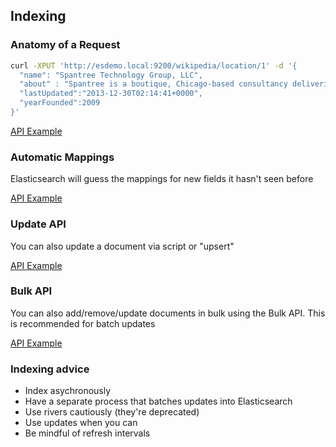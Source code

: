 ## Indexing


### Anatomy of a Request

```bash
curl -XPUT 'http://esdemo.local:9200/wikipedia/location/1' -d '{
  "name": "Spantree Technology Group, LLC",
  "about" : "Spantree is a boutique, Chicago-based consultancy delivering intelligent, high quality software solutions for the web.",
  "lastUpdated":"2013-12-30T02:14:41+0000",
  "yearFounded":2009
}'
```

[API Example](http://esdemo.local:9200/_plugin/marvel/sense/#02-indexing,S2.1)


### Automatic Mappings

Elasticsearch will guess the mappings for new fields it hasn't seen before

[API Example](http://esdemo.local:9200/_plugin/marvel/sense/#02-indexing,S2.3)

### Update API

You can also update a document via script or "upsert"

[API Example](http://esdemo.local:9200/_plugin/marvel/sense/#02-indexing,S2.5)

### Bulk API

You can also add/remove/update documents in bulk using the Bulk API. This is recommended for batch updates

[API Example](http://esdemo.local:9200/_plugin/marvel/sense/#02-indexing,S2.9)

### Indexing advice

* Index asychronously
* Have a separate process that batches updates into Elasticsearch
* Use rivers cautiously (they're deprecated)
* Use updates when you can
* Be mindful of refresh intervals